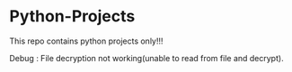 # Python-Projects
This repo contains python projects only!!!

Debug :
File decryption not working(unable to read from file and decrypt).


